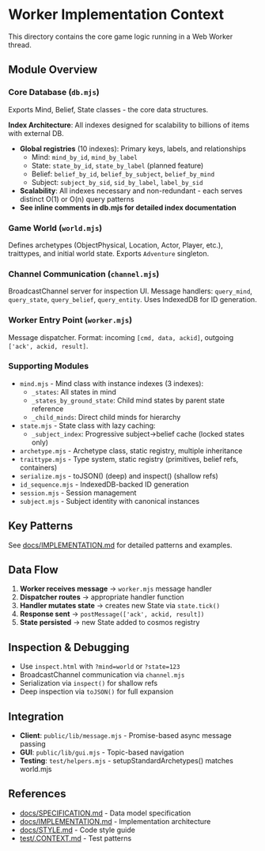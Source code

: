 # Worker Implementation Context

This directory contains the core game logic running in a Web Worker thread.

## Module Overview

### Core Database (`db.mjs`)
Exports Mind, Belief, State classes - the core data structures.

**Index Architecture**: All indexes designed for scalability to billions of items with external DB.
- **Global registries** (10 indexes): Primary keys, labels, and relationships
  - Mind: `mind_by_id`, `mind_by_label`
  - State: `state_by_id`, `state_by_label` (planned feature)
  - Belief: `belief_by_id`, `belief_by_subject`, `belief_by_mind`
  - Subject: `subject_by_sid`, `sid_by_label`, `label_by_sid`
- **Scalability**: All indexes necessary and non-redundant - each serves distinct O(1) or O(n) query patterns
- **See inline comments in db.mjs for detailed index documentation**

### Game World (`world.mjs`)
Defines archetypes (ObjectPhysical, Location, Actor, Player, etc.), traittypes, and initial world state. Exports `Adventure` singleton.

### Channel Communication (`channel.mjs`)
BroadcastChannel server for inspection UI. Message handlers: `query_mind`, `query_state`, `query_belief`, `query_entity`. Uses IndexedDB for ID generation.

### Worker Entry Point (`worker.mjs`)
Message dispatcher. Format: incoming `[cmd, data, ackid]`, outgoing `['ack', ackid, result]`.

### Supporting Modules
- `mind.mjs` - Mind class with instance indexes (3 indexes):
  - `_states`: All states in mind
  - `_states_by_ground_state`: Child mind states by parent state reference
  - `_child_minds`: Direct child minds for hierarchy
- `state.mjs` - State class with lazy caching:
  - `_subject_index`: Progressive subject→belief cache (locked states only)
- `archetype.mjs` - Archetype class, static registry, multiple inheritance
- `traittype.mjs` - Type system, static registry (primitives, belief refs, containers)
- `serialize.mjs` - toJSON() (deep) and inspect() (shallow refs)
- `id_sequence.mjs` - IndexedDB-backed ID generation
- `session.mjs` - Session management
- `subject.mjs` - Subject identity with canonical instances

## Key Patterns

See [docs/IMPLEMENTATION.md](../../docs/IMPLEMENTATION.md) for detailed patterns and examples.

## Data Flow

1. **Worker receives message** → `worker.mjs` message handler
2. **Dispatcher routes** → appropriate handler function
3. **Handler mutates state** → creates new State via `state.tick()`
4. **Response sent** → `postMessage(['ack', ackid, result])`
5. **State persisted** → new State added to cosmos registry

## Inspection & Debugging

- Use `inspect.html` with `?mind=world` or `?state=123`
- BroadcastChannel communication via `channel.mjs`
- Serialization via `inspect()` for shallow refs
- Deep inspection via `toJSON()` for full expansion

## Integration

- **Client**: `public/lib/message.mjs` - Promise-based async message passing
- **GUI**: `public/lib/gui.mjs` - Topic-based navigation
- **Testing**: `test/helpers.mjs` - setupStandardArchetypes() matches world.mjs

## References

- [docs/SPECIFICATION.md](../../docs/SPECIFICATION.md) - Data model specification
- [docs/IMPLEMENTATION.md](../../docs/IMPLEMENTATION.md) - Implementation architecture
- [docs/STYLE.md](../../docs/STYLE.md) - Code style guide
- [test/.CONTEXT.md](../../test/.CONTEXT.md) - Test patterns
